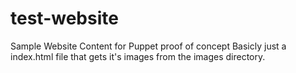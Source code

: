 # test-website
Sample Website Content for Puppet proof of concept
Basicly just a index.html file that gets it's images from the images directory.
